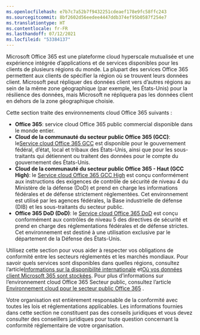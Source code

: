 ```yaml
---
ms.openlocfilehash: e7b7c7a52b7f9432251cdeaef178e9fc58ffc243
ms.sourcegitcommit: 8bf2602d56eedee4447ddb374ef95b0587f254e7
ms.translationtype: HT
ms.contentlocale: fr-FR
ms.lasthandoff: 07/12/2021
ms.locfileid: "53384137"
---
```

<!-- This file is a part of all Office 365 compliance offering topics. Please coordinate with Robert Mazzoli (robmazz) for any changes.-->

Microsoft Office 365 est une plateforme cloud hyperscale mutualisée et une expérience intégrée d’applications et de services disponibles pour les clients de plusieurs régions du monde. La plupart des services Office 365 permettent aux clients de spécifier la région où se trouvent leurs données client. Microsoft peut répliquer des données client vers d’autres régions au sein de la même zone géographique (par exemple, les États-Unis) pour la résilience des données, mais Microsoft ne répliquera pas les données client en dehors de la zone géographique choisie.

Cette section traite des environnements cloud Office 365 suivants :

- **Office 365**: service cloud Office 365 public commercial disponible dans le monde entier.
- **Cloud de la communauté du secteur public Office 365 (GCC)**: le[Service cloud Office 365 GCC](/office365/servicedescriptions/office-365-platform-service-description/office-365-us-government/gcc) est disponible pour le gouvernement fédéral, d’état, local et tribaux des États-Unis, ainsi que pour les sous-traitants qui détiennent ou traitent des données pour le compte du gouvernement des États-Unis.
- **Cloud de la communauté du secteur public Office 365 - Haut (GCC High)**: le [Service cloud Office 365 GCC High](/office365/servicedescriptions/office-365-platform-service-description/office-365-us-government/gcc-high-and-dod) est conçu conformément aux instructions des exigences de contrôle de sécurité de niveau 4 du Ministère de la défense (DoD) et prend en charge les informations fédérales et de défense strictement réglementées. Cet environnement est utilisé par les agences fédérales, la Base industrielle de défense (DIB) et les sous-traitants du secteur public.
- **Office 365 DoD (DoD)**: le [Service cloud Office 365 DoD](/office365/servicedescriptions/office-365-platform-service-description/office-365-us-government/gcc-high-and-dod) est conçu conformément aux contrôles de niveau 5 des directives de sécurité et prend en charge des réglementations fédérales et de défense strictes. Cet environnement est destiné à une utilisation exclusive par le département de la Défense des États-Unis.

Utilisez cette section pour vous aider à respecter vos obligations de conformité entre les secteurs réglementés et les marchés mondiaux. Pour savoir quels services sont disponibles dans quelles régions, consultez l’article[Informations sur la disponibilité internationale](https://products.office.com/business/international-availability) et[Où vos données client Microsoft 365 sont stockées](/microsoft-365/enterprise/o365-data-locations). Pour plus d’informations sur l’environnement cloud Office 365 Secteur public, consultez l’article [Environnement cloud pour le secteur public Office 365](/office365/servicedescriptions/office-365-platform-service-description/office-365-us-government/office-365-us-government) .

Votre organisation est entièrement responsable de la conformité avec toutes les lois et réglementations applicables. Les informations fournies dans cette section ne constituent pas des conseils juridiques et vous devez consulter des conseillers juridiques pour toute question concernant la conformité réglementaire de votre organisation.
